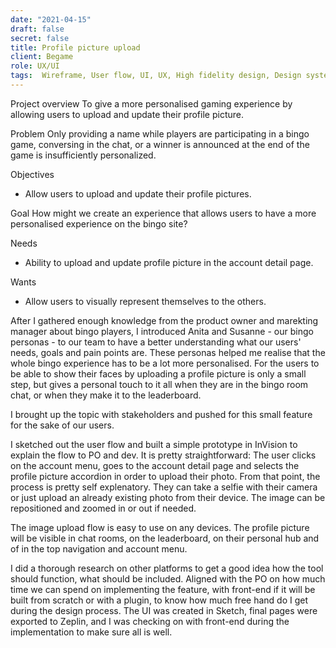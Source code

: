 ```yaml
---
date: "2021-04-15"
draft: false
secret: false
title: Profile picture upload
client: Begame
role: UX/UI
tags:  Wireframe, User flow, UI, UX, High fidelity design, Design system, Responsive design, Whimsical, Marvel app, Sketch, Zeplin,
---
```


Project overview
To give a more personalised gaming experience by allowing users to upload and update their profile picture. 

Problem
Only providing a name while players are participating in a bingo game, conversing in the chat, or a winner is announced at the end of the game is insufficiently personalized.

Objectives
- Allow users to upload and update their profile pictures.

Goal
How might we create an experience that allows users to have a more personalised experience on the bingo site?

Needs
- Ability to upload and update profile picture in the account detail page.

Wants
- Allow users to visually represent themselves to the others.

After I gathered enough knowledge from the product owner and marekting manager about bingo players, I introduced Anita and Susanne - our bingo personas - to our team to have a better understanding what our users' needs, goals and pain points are. These personas helped me realise that the whole bingo experience has to be a lot more personalised. For the users to be able to show their faces by uploading a profile picture is only a small step, but gives a personal touch to it all when they are in the bingo room chat, or when they make it to the leaderboard.

I brought up the topic with stakeholders and pushed for this small feature for the sake of our users.

I sketched out the user flow and built a simple prototype in InVision to explain the flow to PO and dev.
It is pretty straightforward: The user clicks on the account menu, goes to the account detail page and selects the profile picture accordion in order to upload their photo. From that point, the process is pretty self explenatory. They can take a selfie with their camera or just upload an already existing photo from their device. The image can be repositioned and zoomed in or out if needed.

The image upload flow is easy to use on any devices. The profile picture will be visible in chat rooms, on the leaderboard, on their personal hub and of in the top navigation and account menu.

I did a thorough research on other platforms to get a good idea how the tool should function, what should be included. Aligned with the PO on how much time we can spend on implementing the feature, with front-end if it will be built from scratch or with a plugin, to know how much free hand do I get during the design process. The UI was created in Sketch, final pages were exported to Zeplin, and I was checking on with front-end during the implementation to make sure all is well.